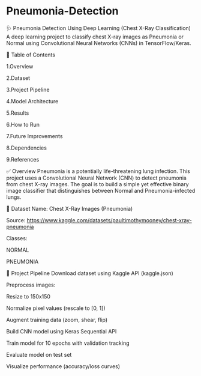 # Pneumonia-Detection
🩺 Pneumonia Detection Using Deep Learning (Chest X-Ray Classification)
A deep learning project to classify chest X-ray images as Pneumonia or Normal using Convolutional Neural Networks (CNNs) in TensorFlow/Keras.

📌 Table of Contents

1.Overview

2.Dataset

3.Project Pipeline

4.Model Architecture

5.Results

6.How to Run

7.Future Improvements

8.Dependencies

9.References





✅ Overview
Pneumonia is a potentially life-threatening lung infection. This project uses a Convolutional Neural Network (CNN) to detect pneumonia from chest X-ray images. The goal is to build a simple yet effective binary image classifier that distinguishes between Normal and Pneumonia-infected lungs.

📂 Dataset
Name: Chest X-Ray Images (Pneumonia)

Source: https://www.kaggle.com/datasets/paultimothymooney/chest-xray-pneumonia

Classes:

NORMAL

PNEUMONIA




🔧 Project Pipeline
Download dataset using Kaggle API (kaggle.json)

Preprocess images:

Resize to 150x150

Normalize pixel values (rescale to [0, 1])

Augment training data (zoom, shear, flip)

Build CNN model using Keras Sequential API

Train model for 10 epochs with validation tracking

Evaluate model on test set

Visualize performance (accuracy/loss curves)


